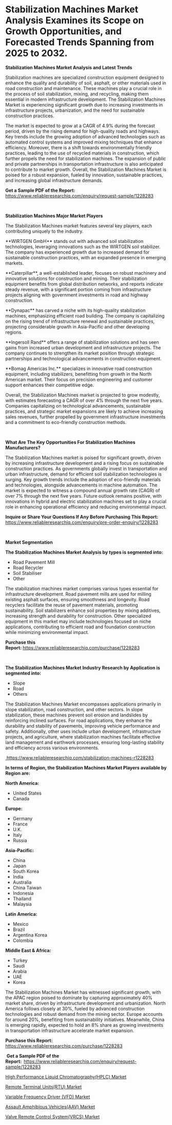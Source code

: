 <p><h1>Stabilization Machines Market Analysis Examines its Scope on Growth Opportunities, and Forecasted Trends Spanning from 2025 to 2032.</h1></p><p><strong>Stabilization Machines Market Analysis and Latest Trends</strong></p>
<p><p>Stabilization machines are specialized construction equipment designed to enhance the quality and durability of soil, asphalt, or other materials used in road construction and maintenance. These machines play a crucial role in the process of soil stabilization, mixing, and recycling, making them essential in modern infrastructure development. The Stabilization Machines Market is experiencing significant growth due to increasing investments in infrastructure projects, urbanization, and the need for sustainable construction practices.</p><p>The market is expected to grow at a CAGR of 4.9% during the forecast period, driven by the rising demand for high-quality roads and highways. Key trends include the growing adoption of advanced technologies such as automated control systems and improved mixing techniques that enhance efficiency. Moreover, there is a shift towards environmentally friendly practices, leading to the use of recycled materials in construction, which further propels the need for stabilization machines. The expansion of public and private partnerships in transportation infrastructure is also anticipated to contribute to market growth. Overall, the Stabilization Machines Market is poised for a robust expansion, fueled by innovation, sustainable practices, and increasing global infrastructure demands.</p></p>
<p><strong>Get a Sample PDF of the Report:&nbsp;</strong> <a href="https://www.reliableresearchiq.com/enquiry/request-sample/1228283?utm_campaign=1123&utm_medium=2&utm_source=Github&utm_content=ia&utm_term=12042025&utm_id=stabilization-machines">https://www.reliableresearchiq.com/enquiry/request-sample/1228283</a></p>
<p>&nbsp;</p>
<p><strong>Stabilization Machines Major Market Players</strong></p>
<p><p>The Stabilization Machines market features several key players, each contributing uniquely to the industry. </p><p>**WIRTGEN GmbH** stands out with advanced soil stabilization technologies, leveraging innovations such as the WIRTGEN soil stabilizer. The company has experienced growth due to increased demand for sustainable construction practices, with an expanded presence in emerging markets. </p><p>**Caterpillar**, a well-established leader, focuses on robust machinery and innovative solutions for construction and mining. Their stabilization equipment benefits from global distribution networks, and reports indicate steady revenue, with a significant portion coming from infrastructure projects aligning with government investments in road and highway construction.</p><p>**Dynapac** has carved a niche with its high-quality stabilization machines, emphasizing efficient road building. The company is capitalizing on the rising trend of infrastructure renewal and sustainable practices, projecting considerable growth in Asia-Pacific and other developing regions.</p><p>**Ingersoll Rand** offers a range of stabilization solutions and has seen gains from increased urban development and infrastructure projects. The company continues to strengthen its market position through strategic partnerships and technological advancements in construction equipment.</p><p>**Bomag Americas Inc.** specializes in innovative road construction equipment, including stabilizers, benefitting from growth in the North American market. Their focus on precision engineering and customer support enhances their competitive edge.</p><p>Overall, the Stabilization Machines market is projected to grow modestly, with estimates forecasting a CAGR of over 4% through the next five years. Companies capitalizing on technological advancements, sustainable practices, and strategic market expansions are likely to achieve increasing sales revenues, further propelled by government infrastructure investments and a commitment to eco-friendly construction methods.</p></p>
<p>&nbsp;</p>
<p><strong>What Are The Key Opportunities For Stabilization Machines Manufacturers?</strong></p>
<p><p>The Stabilization Machines market is poised for significant growth, driven by increasing infrastructure development and a rising focus on sustainable construction practices. As governments globally invest in transportation and urban infrastructure, demand for efficient soil stabilization technologies is surging. Key growth trends include the adoption of eco-friendly materials and technologies, alongside advancements in machine automation. The market is expected to witness a compound annual growth rate (CAGR) of over 7% through the next five years. Future outlook remains positive, with innovations in hybrid and electric stabilization machines set to play a crucial role in enhancing operational efficiency and reducing environmental impact.</p></p>
<p><strong>Inquire or Share Your Questions If Any Before Purchasing This Report:</strong> <a href="https://www.reliableresearchiq.com/enquiry/pre-order-enquiry/1228283?utm_campaign=1123&utm_medium=2&utm_source=Github&utm_content=ia&utm_term=12042025&utm_id=stabilization-machines">https://www.reliableresearchiq.com/enquiry/pre-order-enquiry/1228283</a></p>
<p>&nbsp;</p>
<p><strong>Market Segmentation</strong></p>
<p><strong>The Stabilization Machines Market Analysis by types is segmented into:</strong></p>
<p><ul><li>Road Pavement Mill</li><li>Road Recycler</li><li>Soil Stabiliser</li><li>Other</li></ul></p>
<p><p>The stabilization machines market comprises various types essential for infrastructure development. Road pavement mills are used for milling existing asphalt surfaces, ensuring smoothness and longevity. Road recyclers facilitate the reuse of pavement materials, promoting sustainability. Soil stabilizers enhance soil properties by mixing additives, increasing strength and durability for construction. Other specialized equipment in this market may include technologies focused on niche applications, contributing to efficient road and foundation construction while minimizing environmental impact.</p></p>
<p><strong>Purchase this Report:&nbsp;</strong><a href="https://www.reliableresearchiq.com/purchase/1228283?utm_campaign=1123&utm_medium=2&utm_source=Github&utm_content=ia&utm_term=12042025&utm_id=stabilization-machines">https://www.reliableresearchiq.com/purchase/1228283</a></p>
<p>&nbsp;</p>
<p><strong>The Stabilization Machines Market Industry Research by Application is segmented into:</strong></p>
<p><ul><li>Slope</li><li>Road</li><li>Others</li></ul></p>
<p><p>The Stabilization Machines Market encompasses applications primarily in slope stabilization, road construction, and other sectors. In slope stabilization, these machines prevent soil erosion and landslides by reinforcing inclined surfaces. For road applications, they enhance the durability and stability of pavements, improving vehicle performance and safety. Additionally, other uses include urban development, infrastructure projects, and agriculture, where stabilization machines facilitate effective land management and earthwork processes, ensuring long-lasting stability and efficiency across various environments.</p></p>
<p><a href="https://www.reliableresearchiq.com/stabilization-machines-r1228283?utm_campaign=1123&utm_medium=2&utm_source=Github&utm_content=ia&utm_term=12042025&utm_id=stabilization-machines">&nbsp;https://www.reliableresearchiq.com/stabilization-machines-r1228283</a></p>
<p><strong>In terms of Region, the Stabilization Machines Market Players available by Region are:</strong></p>
<p>
    <p> <strong> North America: </strong>
        <ul>
            <li>United States</li>
            <li>Canada</li>
        </ul>
        </p> 
    <p> <strong> Europe: </strong>
        <ul>
            <li>Germany</li>
            <li>France</li>
            <li>U.K.</li>
            <li>Italy</li>
            <li>Russia</li>
        </ul>
        </p> 
    <p> <strong> Asia-Pacific: </strong>
        <ul>
            <li>China</li>
            <li>Japan</li>
            <li>South Korea</li>
            <li>India</li>
            <li>Australia</li>
            <li>China Taiwan</li>
            <li>Indonesia</li>
            <li>Thailand</li>
            <li>Malaysia</li>
        </ul>
        </p> 
    <p> <strong> Latin America: </strong>
        <ul>
            <li>Mexico</li>
            <li>Brazil</li>
            <li>Argentina Korea</li>
            <li>Colombia</li>
        </ul>
        </p> 
    <p> <strong> Middle East & Africa: </strong>
        <ul>
            <li>Turkey</li>
            <li>Saudi</li>
            <li>Arabia</li>
            <li>UAE</li>
            <li>Korea</li>
        </ul>
    </p>
    </p>
<p><p>The Stabilization Machines Market has witnessed significant growth, with the APAC region poised to dominate by capturing approximately 40% market share, driven by infrastructure development and urbanization. North America follows closely at 30%, fueled by advanced construction technologies and robust demand from the mining sector. Europe accounts for around 20%, benefiting from sustainability initiatives. Meanwhile, China is emerging rapidly, expected to hold an 8% share as growing investments in transportation infrastructure accelerate market expansion.</p></p>
<p><strong>Purchase this Report: </strong><a href="https://www.reliableresearchiq.com/purchase/1228283?utm_campaign=1123&utm_medium=2&utm_source=Github&utm_content=ia&utm_term=12042025&utm_id=stabilization-machines">https://www.reliableresearchiq.com/purchase/1228283</a></p>
<p>&nbsp;<strong>Get a Sample PDF of the Report:&nbsp;&nbsp;</strong><a href="https://www.reliableresearchiq.com/enquiry/request-sample/1228283?utm_campaign=1123&utm_medium=2&utm_source=Github&utm_content=ia&utm_term=12042025&utm_id=stabilization-machines">https://www.reliableresearchiq.com/enquiry/request-sample/1228283</a></p>
<p><strong></strong></p>
<p><p><a href="https://github.com/efialiurca/Market-Research-Report-List-1/blob/main/high-performance-liquid-chromatographyhplc-market.md?utm_campaign=1123&utm_medium=2&utm_source=Github&utm_content=ia&utm_term=12042025&utm_id=stabilization-machines">High Performance Liquid Chromatography(HPLC) Market</a></p><p><a href="https://github.com/noppbebawy/Market-Research-Report-List-1/blob/main/remote-terminal-unitsrtu-market.md?utm_campaign=1123&utm_medium=2&utm_source=Github&utm_content=ia&utm_term=12042025&utm_id=stabilization-machines">Remote Terminal Units(RTU) Market</a></p><p><a href="https://github.com/aslinalirey9/Market-Research-Report-List-1/blob/main/variable-frequency-driver-vfd-market.md?utm_campaign=1123&utm_medium=2&utm_source=Github&utm_content=ia&utm_term=12042025&utm_id=stabilization-machines">Variable Frequency Driver (VFD) Market</a></p><p><a href="https://github.com/ajegiobitsa/Market-Research-Report-List-1/blob/main/assault-amphibious-vehiclesaav-market.md?utm_campaign=1123&utm_medium=2&utm_source=Github&utm_content=ia&utm_term=12042025&utm_id=stabilization-machines">Assault Amphibious Vehicles(AAV) Market</a></p><p><a href="https://github.com/oshodikurc/Market-Research-Report-List-1/blob/main/valve-remote-control-systemvrcs-market.md?utm_campaign=1123&utm_medium=2&utm_source=Github&utm_content=ia&utm_term=12042025&utm_id=stabilization-machines">Valve Remote Control System(VRCS) Market</a></p></p>